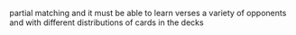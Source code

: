 partial matching and it must be able to learn verses a variety of opponents and with different distributions of cards in the decks